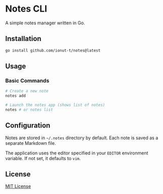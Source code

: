 # Notes CLI

A simple notes manager written in Go.

## Installation

```bash
go install github.com/ionut-t/notes@latest
```

## Usage

### Basic Commands

```bash
# Create a new note
notes add

# Launch the notes app (shows list of notes)
notes # or notes list
```

## Configuration

Notes are stored in `~/.notes` directory by default. Each note is saved as a separate Markdown file.

The application uses the editor specified in your `EDITOR` environment variable. If not set, it defaults to `vim`.

## License

[MIT License](LICENSE)

